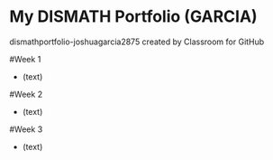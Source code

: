 # My DISMATH Portfolio (GARCIA)
dismathportfolio-joshuagarcia2875 created by Classroom for GitHub

#Week 1
- (text)

#Week 2 
- (text)

#Week 3 
- (text)
